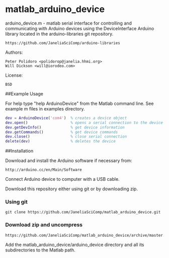 matlab_arduino_device
=====================

arduino_device.m - matlab serial interface for controlling and
communicating with Arduino devices using the DeviceInterface Arduino
library located in the arduino-libraries git repository.

    https://github.com/JaneliaSciComp/arduino-libraries

Authors:

    Peter Polidoro <polidorop@janelia.hhmi.org>
    Will Dickson <will@iorodeo.com>

License:

    BSD

##Example Usage

For help type "help ArduinoDevice" from the Matlab command line.
See example m files in examples directory.

```matlab
dev = ArduinoDevice('com4')  % creates a device object
dev.open()                   % opens a serial connection to the device
dev.getDevInfo()             % get device information
dev.getCommands()            % get device commands
dev.close()                  % close serial connection
delete(dev)                  % deletes the device
```

##Installation


Download and install the Arduino software if necessary from:

    http://arduino.cc/en/Main/Software

Connect Arduino device to computer with a USB cable.

Download this repository either using git or by downloading zip.

### Using git

    git clone https://github.com/JaneliaSciComp/matlab_arduino_device.git

### Download zip and uncompress

    https://github.com/JaneliaSciComp/matlab_arduino_device/archive/master.zip

Add the matlab\_arduino\_device/arduino_device directory and all its
subdirectories to the Matlab path.
